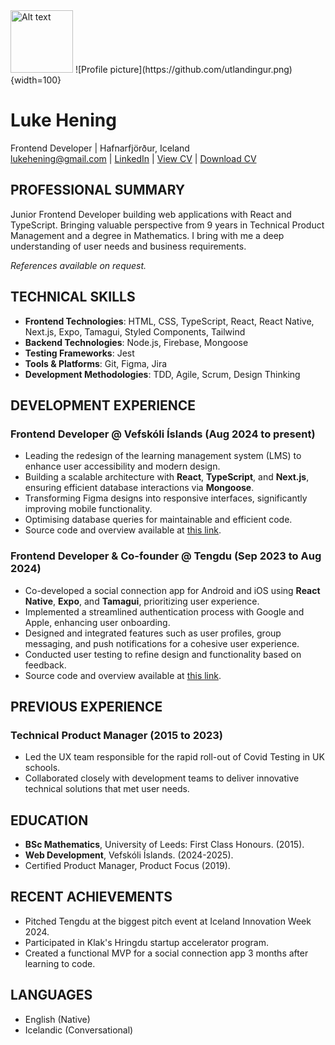 <img src="https://github.com/utlandingur.png" alt="Alt text" title="a title" width="100" />
![Profile picture](https://github.com/utlandingur.png){width=100}

# Luke Hening
Frontend Developer | Hafnarfjörður, Iceland  
lukehening@gmail.com | [LinkedIn](https://www.linkedin.com/in/lukehening/) | [View CV](/cv.md) | [Download CV](https://raw.githubusercontent.com/utlandingur/utlandingur/main/cv.docx
)

## PROFESSIONAL SUMMARY
Junior Frontend Developer building web applications with React and TypeScript. Bringing valuable perspective from 9 years in Technical Product Management and a degree in Mathematics. I bring with me a deep understanding of user needs and business requirements.

_References available on request._

## TECHNICAL SKILLS
- **Frontend Technologies**: HTML, CSS, TypeScript, React, React Native, Next.js, Expo, Tamagui, Styled Components, Tailwind
- **Backend Technologies**: Node.js, Firebase, Mongoose
- **Testing Frameworks**: Jest
- **Tools & Platforms**: Git, Figma, Jira
- **Development Methodologies**: TDD, Agile, Scrum, Design Thinking 

## DEVELOPMENT EXPERIENCE

### Frontend Developer @ Vefskóli Íslands (Aug 2024 to present)
- Leading the redesign of the learning management system (LMS) to enhance user accessibility and modern design.
- Building a scalable architecture with **React**, **TypeScript**, and **Next.js**, ensuring efficient database interactions via **Mongoose**.
- Transforming Figma designs into responsive interfaces, significantly improving mobile functionality.
- Optimising database queries for maintainable and efficient code.
- Source code and overview available at [this link](https://www.github.com/ellertsmari/io.vefskoliv2).

### Frontend Developer & Co-founder @ Tengdu (Sep 2023 to Aug 2024)
- Co-developed a social connection app for Android and iOS using **React Native**, **Expo**, and **Tamagui**, prioritizing user experience.
- Implemented a streamlined authentication process with Google and Apple, enhancing user onboarding.
- Designed and integrated features such as user profiles, group messaging, and push notifications for a cohesive user experience.
- Conducted user testing to refine design and functionality based on feedback.
- Source code and overview available at [this link](https://github.com/utlandingur/tengdu-public).

## PREVIOUS EXPERIENCE

### Technical Product Manager (2015 to 2023)
- Led the UX team responsible for the rapid roll-out of Covid Testing in UK schools.
- Collaborated closely with development teams to deliver innovative technical solutions that met user needs.

## EDUCATION

- **BSc Mathematics**, University of Leeds: First Class Honours. (2015).
- **Web Development**, Vefskóli Íslands. (2024-2025).
- Certified Product Manager, Product Focus (2019).


## RECENT ACHIEVEMENTS
- Pitched Tengdu at the biggest pitch event at Iceland Innovation Week 2024.
- Participated in Klak's Hringdu startup accelerator program.
- Created a functional MVP for a social connection app 3 months after learning to code.

## LANGUAGES
- English (Native)
- Icelandic (Conversational)
